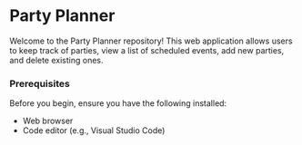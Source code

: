 # Party Planner

Welcome to the Party Planner repository! This web application allows users to keep track of parties, view a list of scheduled events, add new parties, and delete existing ones.


### Prerequisites

Before you begin, ensure you have the following installed:

- Web browser
- Code editor (e.g., Visual Studio Code)



